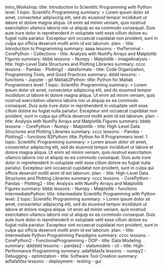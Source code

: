 Intro_Workshop:
    title: Introduction to Scientific Programming with Python
    level: 1
    topic: Scientific Programming
    summary: >
        Lorem ipsum dolor sit amet, consectetur adipiscing elit, sed do eiusmod tempor incididunt ut
        labore et dolore magna aliqua. Ut enim ad minim veniam, quis nostrud exercitation ullamco laboris
        nisi ut aliquip ex ea commodo consequat. Duis aute irure dolor in reprehenderit in voluptate velit
        esse cillum dolore eu fugiat nulla pariatur. Excepteur sint occaecat cupidatat non proident,
        sunt in culpa qui officia deserunt mollit anim id est laborum.
    plan:
        - title: Introduction to Programming
          summary: aaaa
          lessons:
              - theTerminal
              - CorePython
              - Collections
        - title: Analysis with NumPy Arrays and Matplotlib Figures
          summary: bbbb
          lessons:
              - Numpy
              - Matplotlib
              - ImageAnalysis
        - title: High-Level Data Structures and Plotting Libraries
          summary: cccc
          lessons:
              - Pandas
              - Plotting2
              - dataformats
        - title: Code Organization, Programming Tools, and Good Practices
          summary: dddd
          lessons:
              - functions
              - Jupyter
              - git
Matlab2Python:
    title: Python for Matlab Programmers
    level: 1
    topic: Scientific Programming
    summary: >
        Lorem ipsum dolor sit amet, consectetur adipiscing elit, sed do eiusmod tempor incididunt ut
        labore et dolore magna aliqua. Ut enim ad minim veniam, quis nostrud exercitation ullamco laboris
        nisi ut aliquip ex ea commodo consequat. Duis aute irure dolor in reprehenderit in voluptate velit
        esse cillum dolore eu fugiat nulla pariatur. Excepteur sint occaecat cupidatat non proident,
        sunt in culpa qui officia deserunt mollit anim id est laborum.
    plan:
        - title: Analysis with NumPy Arrays and Matplotlib Figures
          summary: bbbb
          lessons:
              - CorePython
              - Numpy
              - Matplotlib
        - title: High-Level Data Structures and Plotting Libraries
          summary: cccc
          lessons:
              - Pandas
              - Plotting2
              - functions
R2Python:
    title: Python for R Programmers
    level: 1
    topic: Scientific Programming
    summary: >
        Lorem ipsum dolor sit amet, consectetur adipiscing elit, sed do eiusmod tempor incididunt ut
        labore et dolore magna aliqua. Ut enim ad minim veniam, quis nostrud exercitation ullamco laboris
        nisi ut aliquip ex ea commodo consequat. Duis aute irure dolor in reprehenderit in voluptate velit
        esse cillum dolore eu fugiat nulla pariatur. Excepteur sint occaecat cupidatat non proident,
        sunt in culpa qui officia deserunt mollit anim id est laborum.
    plan:
        - title: High-Level Data Structures and Plotting Libraries
          summary: cccc
          lessons:
              - CorePython
              - Pandas
              - Plotting2
        - title: Analysis with NumPy Arrays and Matplotlib Figures
          summary: bbbb
          lessons:
              - Numpy
              - Matplotlib
              - functions
IntermediatePython:
    title: Intermediate Scientific Programming with Python
    level: 2
    topic: Scientific Programming
    summary: >
        Lorem ipsum dolor sit amet, consectetur adipiscing elit, sed do eiusmod tempor incididunt ut
        labore et dolore magna aliqua. Ut enim ad minim veniam, quis nostrud exercitation ullamco laboris
        nisi ut aliquip ex ea commodo consequat. Duis aute irure dolor in reprehenderit in voluptate velit
        esse cillum dolore eu fugiat nulla pariatur. Excepteur sint occaecat cupidatat non proident,
        sunt in culpa qui officia deserunt mollit anim id est laborum.
    plan:
        - title: Intermediate Python Programming Paradigms
          summary: cccc
          lessons:
              - CorePython2
              - FunctionalProgramming
              - OOP
        - title: Data Modeling
          summary: dddddd
          lessons:
              - pandas2
              - statsmodels
              - cli
        - title: High-Performance Programming
          summary: adafddasfa
          lessons:
              - numpy2
              - Debugging
              - optimization
        - title: Software Tool Creation
          summary: adfafafdsa
          lessons:
              - deployment
              - testing
              - gui